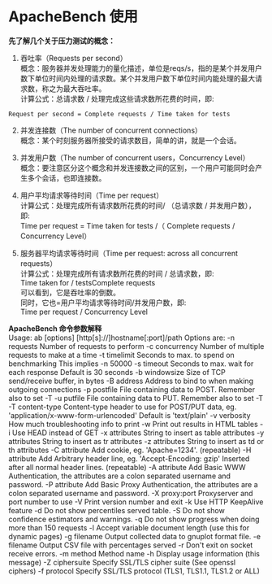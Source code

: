 # ApacheBench 使用


__先了解几个关于压力测试的概念：__  
1. 吞吐率（Requests per second）  
概念：服务器并发处理能力的量化描述，单位是reqs/s，指的是某个并发用户数下单位时间内处理的请求数。某个并发用户数下单位时间内能处理的最大请求数，称之为最大吞吐率。  
计算公式：总请求数 / 处理完成这些请求数所花费的时间，即:  
```
Request per second = Complete requests / Time taken for tests
```
2. 并发连接数（The number of concurrent connections）  
概念：某个时刻服务器所接受的请求数目，简单的讲，就是一个会话。  

3. 并发用户数（The number of concurrent users，Concurrency Level）  
概念：要注意区分这个概念和并发连接数之间的区别，一个用户可能同时会产生多个会话，也即连接数。  

4. 用户平均请求等待时间（Time per request）  
计算公式：处理完成所有请求数所花费的时间/ （总请求数 / 并发用户数），即:  
Time per request = Time taken for tests /（ Complete requests / Concurrency Level）  

5. 服务器平均请求等待时间（Time per request: across all concurrent requests）  
计算公式：处理完成所有请求数所花费的时间 / 总请求数，即:  
Time taken for / testsComplete requests  
可以看到，它是吞吐率的倒数。  
同时，它也=用户平均请求等待时间/并发用户数，即:  
Time per request / Concurrency Level  

__ApacheBench 命令参数解释__  
Usage: ab [options] [http[s]://]hostname[:port]/path
Options are:
    -n requests     Number of requests to perform
    -c concurrency  Number of multiple requests to make at a time
    -t timelimit    Seconds to max. to spend on benchmarking
                    This implies -n 50000
    -s timeout      Seconds to max. wait for each response
                    Default is 30 seconds
    -b windowsize   Size of TCP send/receive buffer, in bytes
    -B address      Address to bind to when making outgoing connections
    -p postfile     File containing data to POST. Remember also to set -T
    -u putfile      File containing data to PUT. Remember also to set -T
    -T content-type Content-type header to use for POST/PUT data, eg.
                    'application/x-www-form-urlencoded'
                    Default is 'text/plain'
    -v verbosity    How much troubleshooting info to print
    -w              Print out results in HTML tables
    -i              Use HEAD instead of GET
    -x attributes   String to insert as table attributes
    -y attributes   String to insert as tr attributes
    -z attributes   String to insert as td or th attributes
    -C attribute    Add cookie, eg. 'Apache=1234'. (repeatable)
    -H attribute    Add Arbitrary header line, eg. 'Accept-Encoding: gzip'
                    Inserted after all normal header lines. (repeatable)
    -A attribute    Add Basic WWW Authentication, the attributes
                    are a colon separated username and password.
    -P attribute    Add Basic Proxy Authentication, the attributes
                    are a colon separated username and password.
    -X proxy:port   Proxyserver and port number to use
    -V              Print version number and exit
    -k              Use HTTP KeepAlive feature
    -d              Do not show percentiles served table.
    -S              Do not show confidence estimators and warnings.
    -q              Do not show progress when doing more than 150 requests
    -l              Accept variable document length (use this for dynamic pages)
    -g filename     Output collected data to gnuplot format file.
    -e filename     Output CSV file with percentages served
    -r              Don't exit on socket receive errors.
    -m method       Method name
    -h              Display usage information (this message)
    -Z ciphersuite  Specify SSL/TLS cipher suite (See openssl ciphers)
    -f protocol     Specify SSL/TLS protocol
                    (TLS1, TLS1.1, TLS1.2 or ALL)
